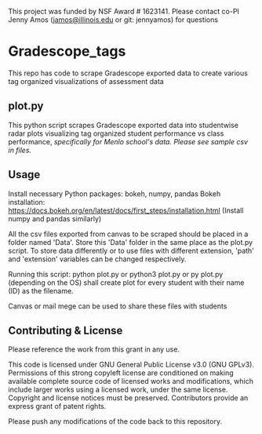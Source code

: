 This project was funded by NSF Award # 1623141.
Please contact co-PI Jenny Amos (jamos@illinois.edu or git: jennyamos) for questions

# Gradescope_tags
This repo has code to scrape Gradescope exported data to create various tag organized visualizations of assessment data

## plot.py
This python script scrapes Gradescope exported data into studentwise radar plots visualizing tag organized student performance vs class performance, _specifically for Menlo school's data. Please see sample csv in files._

## Usage
Install necessary Python packages: bokeh, numpy, pandas
Bokeh installation: https://docs.bokeh.org/en/latest/docs/first_steps/installation.html
(Install numpy and pandas similarly)
 
All the csv files exported from canvas to be scraped should be placed in a folder named 'Data'. Store this 'Data' folder in the same place as the plot.py script. To store data differently or to use files with different extension, 'path' and 'extension' variables can be changed respectively.

Running this script: python plot.py or python3 plot.py or py plot.py (depending on the OS) shall create plot for every student with their name (ID) as the filename.

Canvas or mail mege can be used to share these files with students 

## Contributing & License
Please reference the work from this grant in any use.

This code is licensed under GNU General Public License v3.0 (GNU GPLv3).
Permissions of this strong copyleft license are conditioned on making available complete source code of licensed works and modifications, which include larger works using a licensed work, under the same license. Copyright and license notices must be preserved. Contributors provide an express grant of patent rights.

Please push any modifications of the code back to this repository.
